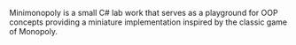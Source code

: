 Minimonopoly is a small C# lab work that serves as a playground for OOP concepts providing a miniature implementation inspired by the classic game of Monopoly.
